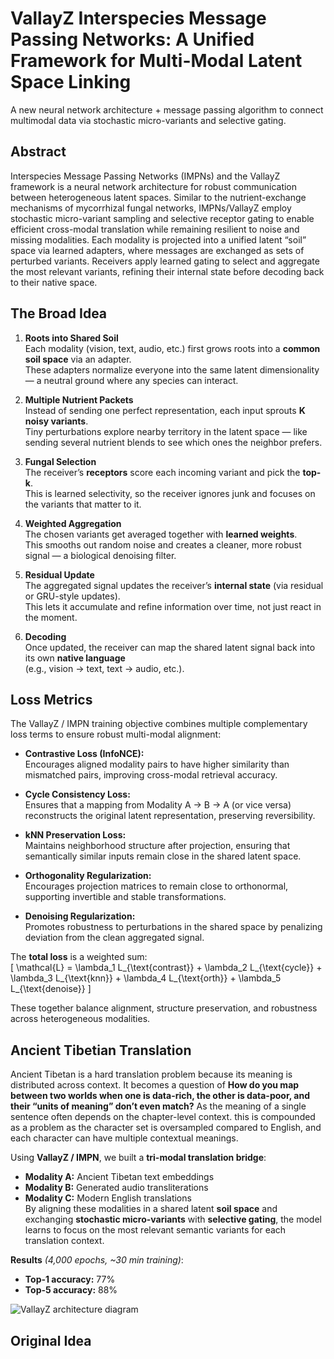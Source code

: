 # VallayZ Interspecies Message Passing Networks: A Unified Framework for Multi-Modal Latent Space Linking 
A new neural network architecture + message passing algorithm to connect multimodal data via stochastic micro-variants and selective gating.

## Abstract
Interspecies Message Passing Networks (IMPNs) and the VallayZ framework is a neural network architecture for robust communication between heterogeneous latent spaces. Similar to the nutrient-exchange mechanisms of mycorrhizal fungal networks, IMPNs/VallayZ employ stochastic micro-variant sampling and selective receptor gating to enable efficient cross-modal translation while remaining resilient to noise and missing modalities. Each modality is projected into a unified latent “soil” space via learned adapters, where messages are exchanged as sets of perturbed variants. Receivers apply learned gating to select and aggregate the most relevant variants, refining their internal state before decoding back to their native space.

## The Broad Idea

1. **Roots into Shared Soil**  
   Each modality (vision, text, audio, etc.) first grows roots into a **common soil space** via an adapter.  
   These adapters normalize everyone into the same latent dimensionality — a neutral ground where any species can interact.

2. **Multiple Nutrient Packets**  
   Instead of sending one perfect representation, each input sprouts **K noisy variants**.  
   Tiny perturbations explore nearby territory in the latent space — like sending several nutrient blends to see which ones the neighbor prefers.

3. **Fungal Selection**  
   The receiver’s **receptors** score each incoming variant and pick the **top-k**.  
   This is learned selectivity, so the receiver ignores junk and focuses on the variants that matter to it.

4. **Weighted Aggregation**  
   The chosen variants get averaged together with **learned weights**.  
   This smooths out random noise and creates a cleaner, more robust signal — a biological denoising filter.

5. **Residual Update**  
   The aggregated signal updates the receiver’s **internal state** (via residual or GRU-style updates).  
   This lets it accumulate and refine information over time, not just react in the moment.

6. **Decoding**  
   Once updated, the receiver can map the shared latent signal back into its own **native language**  
   (e.g., vision → text, text → audio, etc.).
   

## Loss Metrics

The VallayZ / IMPN training objective combines multiple complementary loss terms to ensure robust multi-modal alignment:

- **Contrastive Loss (InfoNCE):**  
  Encourages aligned modality pairs to have higher similarity than mismatched pairs, improving cross-modal retrieval accuracy.

- **Cycle Consistency Loss:**  
  Ensures that a mapping from Modality A → B → A (or vice versa) reconstructs the original latent representation, preserving reversibility.

- **kNN Preservation Loss:**  
  Maintains neighborhood structure after projection, ensuring that semantically similar inputs remain close in the shared latent space.

- **Orthogonality Regularization:**  
  Encourages projection matrices to remain close to orthonormal, supporting invertible and stable transformations.

- **Denoising Regularization:**  
  Promotes robustness to perturbations in the shared space by penalizing deviation from the clean aggregated signal.

The **total loss** is a weighted sum:  
\[
\mathcal{L} = \lambda_1 L_{\text{contrast}} + \lambda_2 L_{\text{cycle}} + \lambda_3 L_{\text{knn}} + \lambda_4 L_{\text{orth}} + \lambda_5 L_{\text{denoise}}
\]

These together balance alignment, structure preservation, and robustness across heterogeneous modalities.

## Ancient Tibetian Translation
Ancient Tibetan is a hard translation problem because its meaning is distributed across context.  It becomes a question of **How do you map between two worlds when one is data-rich, the other is data-poor, and their “units of meaning” don’t even match?** As the meaning of a single sentence often depends on the chapter-level context.  this is compounded as a problem as the character set is oversampled compared to English, and each character can have multiple contextual meanings.

Using **VallayZ / IMPN**, we built a **tri-modal translation bridge**:
- **Modality A:** Ancient Tibetan text embeddings  
- **Modality B:** Generated audio transliterations  
- **Modality C:** Modern English translations  
By aligning these modalities in a shared latent **soil space** and exchanging **stochastic micro-variants** with **selective gating**, the model learns to focus on the most relevant semantic variants for each translation context.

**Results** *(4,000 epochs, ~30 min training)*:  
- **Top-1 accuracy:** 77%  
- **Top-5 accuracy:** 88%

![VallayZ architecture diagram]()

## Original Idea 

